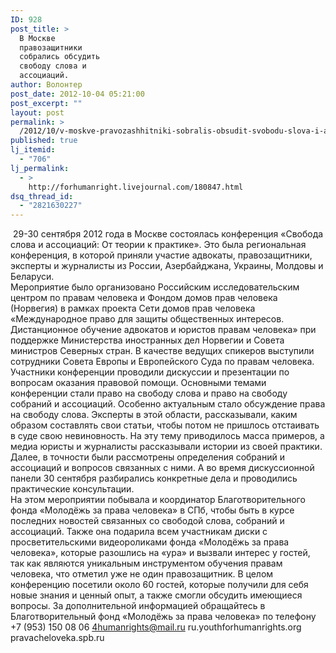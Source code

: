 ```yaml
---
ID: 928
post_title: >
  В Москве
  правозащитники
  собрались обсудить
  свободу слова и
  ассоциаций.
author: Волонтер
post_date: 2012-10-04 05:21:00
post_excerpt: ""
layout: post
permalink: >
  /2012/10/v-moskve-pravozashhitniki-sobralis-obsudit-svobodu-slova-i-assotsiatsij.html
published: true
lj_itemid:
  - "706"
lj_permalink:
  - >
    http://forhumanright.livejournal.com/180847.html
dsq_thread_id:
  - "2821630227"
---
```

<img alt="" border="0" title="" src="http://img-fotki.yandex.ru/get/6519/81877309.9/0_8c5dc_83ed2510_L.jpg" /> 29-30 сентября 2012 года в Москве состоялась конференция «Свобода слова и ассоциаций: От теории к практике». Это была региональная конференция, в которой приняли участие адвокаты, правозащитники, эксперты и журналисты из России, Азербайджана, Украины, Молдовы и Беларуси.  
Мероприятие было организовано Российским исследовательским центром по правам человека и Фондом домов прав человека (Норвегия) в рамках проекта Сети домов прав человека «Международное право для защиты общественных интересов. Дистанционное обучение адвокатов и юристов правам человека» при поддержке Министерства иностранных дел Норвегии и Совета министров Северных стран. В качестве ведущих спикеров выступили сотрудники Совета Европы и Европейского Суда по правам человека. 
Участники конференции проводили дискуссии и презентации по вопросам оказания правовой помощи. Основными темами конференции стали право на свободу слова и право на свободу собраний и ассоциаций. Особенно актуальным стало обсуждение права на свободу слова. Эксперты в этой области, рассказывали, каким образом составлять свои статьи, чтобы потом не пришлось отстаивать в суде свою невиновность. На эту тему приводилось масса примеров, а медиа юристы и журналисты рассказывали истории из своей практики. Далее, в точности были рассмотрены определения собраний и ассоциаций и вопросов связанных с ними. А во время дискуссионной панели 30 сентября разбирались конкретные дела и проводились практические консультации.  
На этом мероприятии побывала и координатор Благотворительного фонда «Молодёжь за права человека» в СПб, чтобы быть в курсе последних новостей связанных со свободой слова, собраний и ассоциаций. Также она подарила всем участникам диски с просветительскими видеороликами фонда «Молодёжь за права человека», которые разошлись на «ура» и вызвали интерес у гостей, так как являются уникальным инструментом обучения правам человека, что отметил уже не один правозащитник. 
В целом конференцию посетили около 60 гостей, которые получили для себя новые знания и ценный опыт, а также смогли обсудить имеющиеся вопросы.
За дополнительной информацией обращайтесь
в Благотворительный фонд «Молодёжь за права человека»
по телефону +7 (953) 150 08 06
4humanrights@mail.ru
ru.youthforhumanrights.org
pravacheloveka.spb.ru